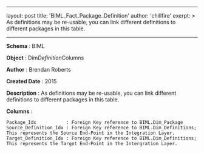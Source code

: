 
---
layout: post
title:  'BIML_Fact_Package_Definition'
author: 'chillfire'
exerpt: >
  As definitions may be re-usable, you can link different definitions to different packages in this table. 

---

  <div id="pagecontent">
<p><strong>Schema</strong>          : BIML</p>
<p><strong>Object</strong>          : Dim<em>Definition</em>Columns</p>
<p><strong>Author</strong>          : Brendan Roberts</p>
<p><strong>Created Date</strong>    : 2015</p>
<p><strong>Description</strong>     : As definitions may be re-usable, you can link different definitions to different packages in this table.</p>
<p><strong>Columns</strong>         :</p>
<pre><code>Package_Idx           : Foreign Key reference to BIML.Dim_Package
Source_Definition_Idx : Foreign Key reference to BIML.Dim_Definitions; This represents the Source End-Point in the Integration Layer.
Target_Definition_Idx : Foreign Key reference to BIML.Dim_Definitions; This represents the Target End-Point in the Intergration Layer.
</code></pre>
</div>